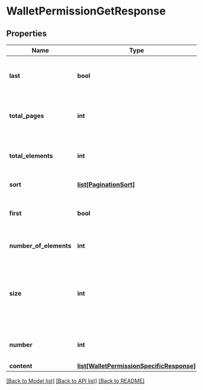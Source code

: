 # WalletPermissionGetResponse

## Properties
Name | Type | Description | Notes
------------ | ------------- | ------------- | -------------
**last** | **bool** | If true, the last record in the result set is shown | [optional] 
**total_pages** | **int** | Total number of pages in the result set | [optional] 
**total_elements** | **int** | Total number of elements in the result set | [optional] 
**sort** | [**list[PaginationSort]**](PaginationSort.md) | Details of the sort | [optional] 
**first** | **bool** | If true, the first record in the result set is shown | [optional] 
**number_of_elements** | **int** | Number of elements per page | [optional] 
**size** | **int** | The number or records to be included per page. The default is 25. There is no max value. | [optional] 
**number** | **int** | Number of the first result shown | [optional] 
**content** | [**list[WalletPermissionSpecificResponse]**](WalletPermissionSpecificResponse.md) |  | [optional] 

[[Back to Model list]](../README.md#documentation-for-models) [[Back to API list]](../README.md#documentation-for-api-endpoints) [[Back to README]](../README.md)



